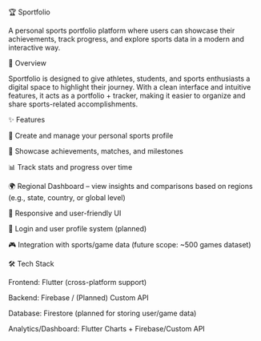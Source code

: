 🏆 Sportfolio

A personal sports portfolio platform where users can showcase their achievements, track progress, and explore sports data in a modern and interactive way.

🚀 Overview

Sportfolio is designed to give athletes, students, and sports enthusiasts a digital space to highlight their journey. With a clean interface and intuitive features, it acts as a portfolio + tracker, making it easier to organize and share sports-related accomplishments.

✨ Features

📌 Create and manage your personal sports profile

🏅 Showcase achievements, matches, and milestones

📊 Track stats and progress over time

🌍 Regional Dashboard – view insights and comparisons based on regions (e.g., state, country, or global level)

🎨 Responsive and user-friendly UI

🔐 Login and user profile system (planned)

🎮 Integration with sports/game data (future scope: ~500 games dataset)

🛠️ Tech Stack

Frontend: Flutter (cross-platform support)

Backend: Firebase / (Planned) Custom API

Database: Firestore (planned for storing user/game data)

Analytics/Dashboard: Flutter Charts + Firebase/Custom API
